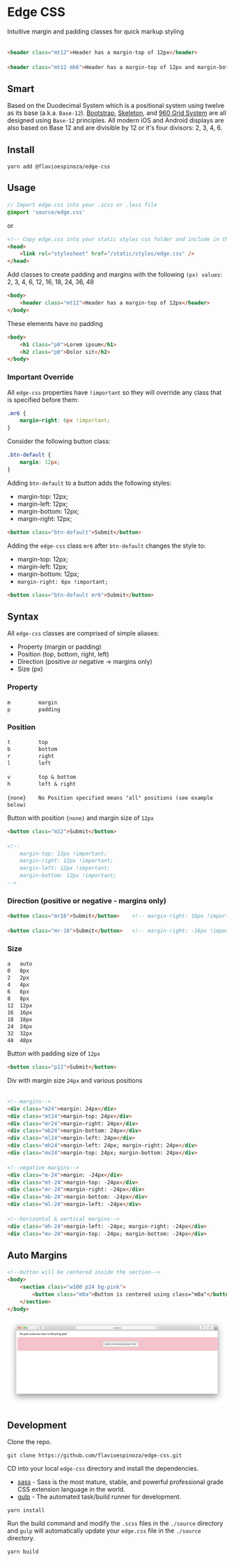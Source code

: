 # Edge CSS

Intuitive margin and padding classes for quick markup styling

```html

<header class="mt12">Header has a margin-top of 12px</header>

<header class="mt12 mb6">Header has a margin-top of 12px and margin-bottom of 6px</header>
```

## Smart

Based on the Duodecimal System which is a positional system using twelve as its base (a.k.a. `Base-12`). [Bootstrap](https://getbootstrap.com/), [Skeleton](http://getskeleton.com/), and [960 Grid System](https://960.gs/) are all designed using `Base-12` principles. All modern iOS and Android displays are also based on Base 12 and are divisible by 12 or it's four divisors: 2, 3, 4, 6.

## Install

```shell
yarn add @flavioespinoza/edge-css
```

## Usage

```scss
// Import edge.css into your .scss or .less file
@import 'source/edge.css'
```

or

```html
<!-- Copy edge.css into your static styles css folder and include in the head of your index.html -->
<head>
    <link rel="stylesheet" href="/static/styles/edge.css" />
</head>
```

Add classes to create padding and margins with the following `(px) values`: 2, 3, 4, 6, 12, 16, 18, 24, 36, 48

```html
<body>
    <header class="mt12">Header has a margin-top of 12px</header>
</body>
```

These elements have no padding

```html
<body>
    <h1 class="p0">Lorem ipsum</h1>
    <h2 class="p0">Dolor sit</h2>
</body>
```

### Important Override
All `edge-css` properties have `!important` so they will override any class that is specified before them:

```css
.mr6 {
    margin-right: 6px !important;
}
```

Consider the following button class:
```css
.btn-default {
    margin: 12px;
}
```

Adding `btn-default` to a button adds the following styles:
- margin-top: 12px;
- margin-left: 12px;
- margin-bottom: 12px;
- margin-right: 12px;

```html
<button class="btn-default">Submit</button>
```


Adding the `edge-css` class `mr6` after `btn-default` changes the style to:
- margin-top: 12px;
- margin-left: 12px;
- margin-bottom: 12px;
- `margin-right: 6px !important;`

```html
<button class="btn-default mr6">Submit</button>
```

## Syntax
All `edge-css` classes are comprised of simple aliases:
- Property (margin or padding)
- Position (top, bottom, right, left)
- Direction (positive or negative -> margins only)
- Size (px)

### Property

```shell
m         margin
p         padding
```

### Position

```shell
t         top
b         bottom
r         right
l         left

v         top & bottom
h         left & right

{none}    No Position specified means "all" positions (see example below)
```

Button with position `{none}` and margin size of `12px`
```html
<button class="m12">Submit</button>    

<!-- 
    margin-top: 12px !important; 
    margin-right: 12px !important; 
    margin-left: 12px !important; 
    margin-bottom: 12px !important;
-->
```

### Direction (positive or negative - margins only)

```html
<button class="mr16">Submit</button>    <!-- margin-right: 16px !important; -->

<button class="mr-16">Submit</button>   <!-- margin-right: -16px !important; -->
```

### Size

```shell
a   auto
0   0px
2   2px
4   4px
6   6px
8   8px
12  12px
16  16px
18  18px
24  24px
32  32px
48  48px
```

Button with padding size of `12px`
```html
<button class="p12">Submit</button>
```

Div with margin size `24px` and various positions
```html

<!--margins-->
<div class="m24">margin: 24px</div>
<div class="mt24">margin-top: 24px</div>
<div class="mr24">margin-right: 24px</div>
<div class="mb24">margin-bottom: 24px</div>
<div class="ml24">margin-left: 24px</div>
<div class="mh24">margin-left: 24px; margin-right: 24px</div>
<div class="mv24">margin-top: 24px; margin-bottom: 24px</div>

<!--negative margins-->
<div class="m-24">margin: -24px</div>
<div class="mt-24">margin-top: -24px</div>
<div class="mr-24">margin-right: -24px</div>
<div class="mb-24">margin-bottom: -24px</div>
<div class="ml-24">margin-left: -24px</div>

<!--horizontal & vertical margins-->
<div class="mh-24">margin-left: -24px; margin-right: -24px</div>
<div class="mv-24">margin-top: -24px; margin-bottom: -24px</div>
```

## Auto Margins

```html
<!--button will be centered inside the section-->
<body>
    <section class="w100 p24 bg-pink">
        <button class="m0a">Button is centered using class="m0a"</button>
    </section>
</body>

```
![docs/assets/img/magin-0-auto.png](docs/assets/img/magin-0-auto.png)

## Development

Clone the repo.
```shell
git clone https://github.com/flavioespinoza/edge-css.git
```

CD into your local `edge-css` directory and install the dependencies.
-   [sass] - Sass is the most mature, stable, and powerful professional grade CSS extension language in the world.
-   [gulp] - The automated task/build runner for development.

```shell
yarn install
```

Run the build command and modify the `.scss` files in the `./source` directory and `gulp` will automatically update your `edge.css` file in the `./source` directory.
```shell
yarn build
```


[sass]: http://sass-lang.com/install
[gulp]: https://github.com/gulpjs/gulp/blob/master/docs/getting-started.md
